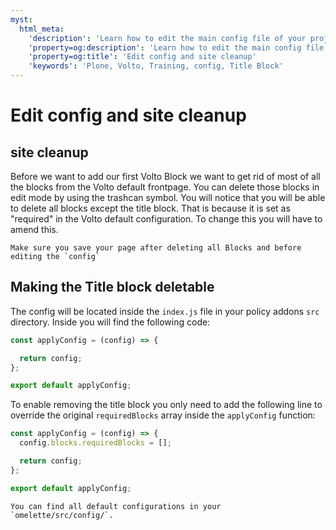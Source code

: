 ```yaml
---
myst:
  html_meta:
    'description': 'Learn how to edit the main config file of your project'
    'property=og:description': 'Learn how to edit the main config file of your project'
    'property=og:title': 'Edit config and site cleanup'
    'keywords': 'Plone, Volto, Training, config, Title Block'
---
```


# Edit config and site cleanup

## site cleanup

Before we want to add our first Volto Block we want to get rid of most of all the blocks from the Volto default frontpage. You can delete those blocks in edit mode by using the trashcan symbol. You will notice that you will be able to delete all blocks except the title block. That is because it is set as "required" in the Volto default configuration. To change this you will have to amend this.

```{hint}
Make sure you save your page after deleting all Blocks and before editing the `config`
```

## Making the Title block deletable

The config will be located inside the `index.js` file in your policy addons `src` directory. Inside you will find the following code:

```js
const applyConfig = (config) => {

  return config;
};

export default applyConfig;

```

To enable removing the title block you only need to add the following line to override the original `requiredBlocks` array inside the `applyConfig` function:

```js
const applyConfig = (config) => {
  config.blocks.requiredBlocks = [];

  return config;
};

export default applyConfig;
```

```{hint}
You can find all default configurations in your `omelette/src/config/`.
```
